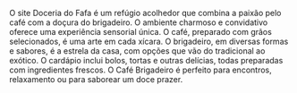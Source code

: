 O site Doceria do Fafa  é um refúgio acolhedor que combina a paixão pelo café com a doçura do brigadeiro. O ambiente charmoso e convidativo oferece uma experiência sensorial única. O café, preparado com grãos selecionados, é uma arte em cada xícara. O brigadeiro, em diversas formas e sabores, é a estrela da casa, com opções que vão do tradicional ao exótico. O cardápio inclui bolos, tortas e outras delícias, todas preparadas com ingredientes frescos. O Café Brigadeiro é perfeito para encontros, relaxamento ou para saborear um doce prazer.
